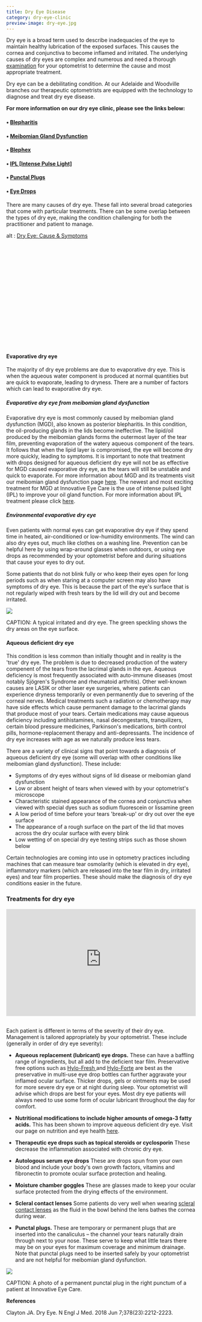 ```yaml
---
title: Dry Eye Disease
category: dry-eye-clinic
preview-image: dry-eye.jpg
---
```


<div class="employee-heading">
<p><p>Dry eye is a broad term used to describe inadequacies of the eye to maintain healthy lubrication of the exposed surfaces. This causes the cornea and conjunctiva to become inflamed and irritated. The underlying causes of dry eyes are complex and numerous and need a thorough <a href="/what-we-do/eye-exam">examination</a> for your optometrist to determine the cause and most appropriate treatment. </p>
<p>Dry eye can be a debilitating condition. At our Adelaide and Woodville branches our therapeutic optometrists are equipped with the technology to diagnose and treat dry eye disease. </p>
<p><b>For more information on our dry eye clinic, please see the links below:</b></p>
<h4>• <a href="/what-we-do/blepharitis">Blepharitis</a></h4>
<h4>• <a href="/what-we-do/meibomian-gland-dysfunction">Meibomian Gland Dysfunction</a></h4>
<h4>• <a href="/what-we-do/blephex">Blephex</a></h4>
<h4>• <a href="/what-we-do/ipl">IPL [Intense Pulse Light]</a></h4>
<h4>• <a href="/what-we-do/punctal-plugs">Punctal Plugs</a></h4>
<h4>• <a href="/what-we-do/eye-drops">Eye Drops</a></h4></p>
</div>

There are many causes of dry eye. These fall into several broad categories that come with particular treatments. There can be some overlap between the types of dry eye, making the condition challenging for both the practitioner and patient to manage.

<div class="myWrapper" style="position: relative; padding-bottom: 56.25%; height: 0;"><!--[if IE]><iframe frameborder="0" type="text/html" src="https://2689-2347.captiv8online.com/animations/embed/one/dry-eye-cause-symptoms?player_width=100%&player_height=100%&site_company_language=34&autostart=false" width="100%" height="100%" style="position:absolute;top:0;left:0;width:100%;height:100%;"></iframe><![endif]--><!--[if !IE]> <--><object data="https://2689-2347.captiv8online.com/animations/embed/one/dry-eye-cause-symptoms?player_width=100%&player_height=100%&site_company_language=34&autostart=false" type="text/html" width="100%" height="100%" style="position:absolute;top:0;left:0;width:100%;height:100%;">  alt : <a href="https://2689-2347.captiv8online.com/animations/embed/one/dry-eye-cause-symptoms?player_width=100%&player_height=100%&site_company_language=34&autostart=false">Dry Eye: Cause & Symptoms</a></object><!--> <![endif]--></div>

<br>

#### Evaporative dry eye

The majority of dry eye problems are due to evaporative dry eye. This is when the aqueous water component is produced at normal quantities but are quick to evaporate, leading to dryness. There are a number of factors which can lead to evaporative dry eye.

##### Evaporative dry eye from meibomian gland dysfunction

Evaporative dry eye is most commonly caused by meibomian gland dysfunction (MGD), also known as posterior blepharitis. In this condition, the oil-producing glands in the lids become ineffective. The lipid/oil produced by the meibomian glands forms the outermost layer of the tear film, preventing evaporation of the watery aqueous component of the tears. It follows that when the lipid layer is compromised, the eye will become dry more quickly, leading to symptoms. It is important to note that treatment with drops designed for aqueous deficient dry eye will not be as effective for MGD caused evaporative dry eye, as the tears will still be unstable and quick to evaporate. For more information about MGD and its treatments visit our meibomian gland dysfunction page [here](/what-we-do/meibomian-gland-dysfunction). The newest and most exciting treatment for MGD at Innovative Eye Care is the use of intense pulsed light (IPL) to improve your oil gland function. For more information about IPL treatment please click [here](/what-we-do/ipl).

##### Environmental evaporative dry eye

Even patients with normal eyes can get evaporative dry eye if they spend time in heated, air-conditioned or low-humidity environments. The wind can also dry eyes out, much like clothes on a washing line. Prevention can be helpful here by using wrap-around glasses when outdoors, or using eye drops as recommended by your optometrist before and during situations that cause your eyes to dry out. 

Some patients that do not blink fully or who keep their eyes open for long periods such as when staring at a computer screen may also have symptoms of dry eye. This is because the part of the eye's surface that is not regularly wiped with fresh tears by the lid will dry out and become irritated.

![](/uploads/dry-eye-poor-blinking.jpg)

CAPTION: A typical irritated and dry eye. The green speckling shows the dry areas on the eye surface.

#### Aqueous deficient dry eye

This condition is less common than initially thought and in reality is the 'true' dry eye. The problem is due to decreased production of the watery compenent of the tears from the lacrimal glands in the eye. Aqueous deficiency is most frequently associated with auto-immune diseases (most notably Sjögren's Syndrome and rheumatoid arthritis). Other well-known causes are LASIK or other laser eye surgeries, where patients can experience dryness temporarily or even permanently due to severing of the corneal nerves. Medical treatments such a radiation or chemotherapy may have side effects which cause permanent damage to the lacrimal glands that produce most of your tears. Certain medications may cause aqueous deficiency including antihistamines, nasal decongestants, tranquilizers, certain blood pressure medicines, Parkinson's medications, birth control pills, hormone-replacement therapy and anti-depressants. The incidence of dry eye increases with age as we naturally produce less tears. 

There are a variety of clinical signs that point towards a diagnosis of aqueous deficient dry eye (some will overlap with other conditions like meibomian gland dysfunction). These include:

  * Symptoms of dry eyes without signs of lid disease or meibomian gland dysfunction
  * Low or absent height of tears when viewed with by your optometrist's microscope
  * Characteristic stained appearance of the cornea and conjunctiva when viewed with special dyes such as sodium fluorescein or lissamine green
  * A low period of time before your tears 'break-up' or dry out over the eye surface
  * The appearance of a rough surface on the part of the lid that moves across the dry ocular surface with every blink
  * Low wetting of on special dry eye testing strips such as those shown below

Certain technologies are coming into use in optometry practices including machines that can measure tear osmolarity (which is elevated in dry eye), inflammatory markers (which are released into the tear film in dry, irritated eyes) and tear film properties. These should make the diagnosis of dry eye conditions easier in the future.

### Treatments for dry eye

<div class="myWrapper" style="position: relative; padding-bottom: 56.25%; height: 0;"><iframe frameborder="0" type="text/html" src="https://2689-2347.captiv8online.com/animations/embed/one/dry-eyes?player_width=100%&player_height=100%&site_company_language=34&autostart=false" width="100%" height="100%" style="position:absolute;top:0;left:0;width:100%;height:100%;"></iframe></div>

<br>

Each patient is different in terms of the severity of their dry eye. Management is tailored appropriately by your optometrist. These include (generally in order of dry eye severity):

  * <b>Aqueous replacement (lubricant) eye drops.</b> These can have a baffling range of ingredients, but all add to the deficient tear film. Preservative free options such as [Hylo-Fresh ](http://eyesolutions.com.au/collections/dry-eye-treatments/products/hylo-fresh)and [Hylo-Forte](http://eyesolutions.com.au/collections/dry-eye-treatments/products/hylo-forte) are best as the preservative in multi-use eye drop bottles can further aggravate your inflamed ocular surface. Thicker drops, gels or ointments may be used for more severe dry eye or at night during sleep. Your optometrist will advise which drops are best for your eyes. Most dry eye patients will always need to use some form of ocular lubricant throughout the day for comfort.

  * <b>Nutritional modifications to include higher amounts of omega-3 fatty acids.</b> This has been shown to improve aqueous deficient dry eye. Visit our page on nutrition and eye health [here](/patient-resources/nutrition-and-supplements-for-age-related-macular-degeneration).

  * <b>Therapeutic eye drops such as topical steroids or cyclosporin</b> These decrease the inflammation associated with chronic dry eye.

  * <b>Autologous serum eye drops</b> These are drops spun from your own blood and include your body's own growth factors, vitamins and fibronectin to promote ocular surface protection and healing.

  * <b>Moisture chamber goggles</b> These are glasses made to keep your ocular surface protected from the drying effects of the environment.

  * <b>Scleral contact lenses</b> Some patients do very well when wearing [scleral contact lenses](/what-we-do/scleral-contact-lenses) as the fluid in the bowl behind the lens bathes the cornea during wear.

  * <b>Punctal plugs.</b> These are temporary or permanent plugs that are inserted into the canaliculus – the channel your tears naturally drain through next to your nose. These serve to keep what little tears there may be on your eyes for maximum coverage and minimum drainage. Note that punctal plugs need to be inserted safely by your optometrist and are not helpful for meibomian gland dysfunction.

![](/uploads/punctal-plug-combo.jpg)

CAPTION: A photo of a permanent punctal plug in the right punctum of a patient at Innovative Eye Care.

<b>References</b>

Clayton JA. Dry Eye. N Engl J Med. 2018 Jun 7;378(23):2212-2223.
